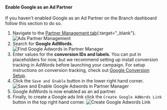 #### Enable Google as an Ad Partner

If you haven't enabled Google as an Ad Partner on the Branch dashboard follow this section to do so.

1. Navigate to the [Partner Management tab](https://dashboard.branch.io/ads/partner-management){:target="_blank"}.
![Ads Partner Management](/img/ingredients/deep-linked-ads/enable-google-ad-partner/ads-partner-management.png)
1. Search for **Google AdWords**.
![Find Google Adwords in Partner Manager](/img/ingredients/deep-linked-ads/enable-google-ad-partner/find-google-partner.png)
1. Enter values for the **conversion IDs and labels**. You can put in placeholders for now, but we recommend setting up install conversion tracking in AdWords before launching your campaign. For setup instructions on conversion tracking, check out [Google Conversion Setup](/pages/deep-linked-ads/google-conversions/).
1. Click the `Save and Enable` button in the lower right hand corner.
![Save and Enable Google Adwords in Partner Manager](/img/ingredients/deep-linked-ads/enable-google-ad-partner/save-and-enable-google.png)
1. Google AdWords is now enabled as an ad partner.
1. Finally, to create a Google ads link click the `Create Google AdWords Link` button in the top right hand corner.
![Create Google Adwords Link](/img/ingredients/deep-linked-ads/enable-google-ad-partner/create-google-link.png)
